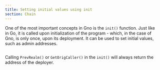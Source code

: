 ```yaml
---
title: Setting initial values using init
section: Chain
---
```


One of the most important concepts in Gno is the `init()` function. Just like in 
Go, it is called upon initialization of the program - which, in the case of Gno,
is only once, upon its deployment. It can be used to set initial values, such as
admin addresses.

```go file=./init.gno
```

Calling `PrevRealm()` or `GetOrigCaller()` in the `init()` will always return the
address of the deployer. 

```go file=./init_test.gno depends_on_file=./init.gno
```